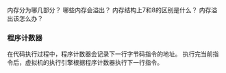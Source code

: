 内存分为哪几部分？
哪些内存会溢出？
内存结构上7和8的区别是什么？
内存溢出该怎么办？

### **程序计数器**
  在代码执行过程中，程序计数器会记录下一行字节码指令的地址。
  执行完当前指令后，虚拟机的执行引擎根据程序计数器执行下一行指令。
  